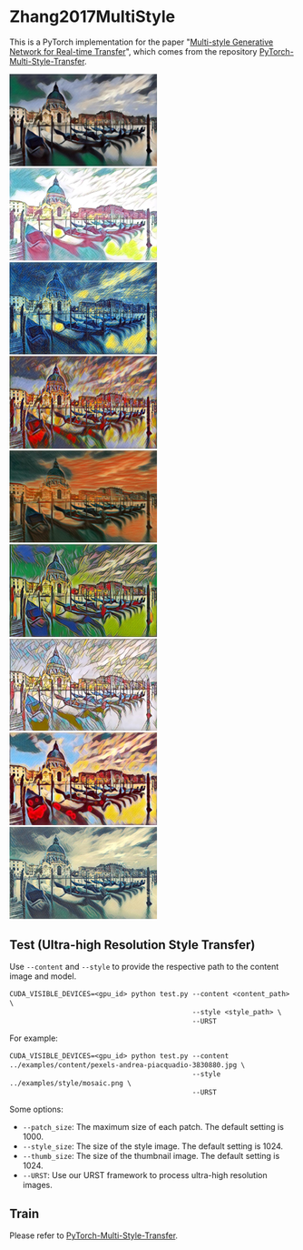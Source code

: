 # Zhang2017MultiStyle

This is a PyTorch implementation for the paper "[Multi-style Generative Network for Real-time Transfer](https://arxiv.org/abs/1703.06953)", which comes from the repository [PyTorch-Multi-Style-Transfer](https://github.com/zhanghang1989/PyTorch-Multi-Style-Transfer).

<img src ="images/1.jpg" width="260px" /> <img src ="images/2.jpg" width="260px" />
<img src ="images/3.jpg" width="260px" />
<img src ="images/4.jpg" width="260px" />
<img src ="images/5.jpg" width="260px" />
<img src ="images/6.jpg" width="260px" />
<img src ="images/7.jpg" width="260px" />
<img src ="images/8.jpg" width="260px" />
<img src ="images/9.jpg" width="260px" />



## Test (Ultra-high Resolution Style Transfer)

Use `--content` and `--style` to provide the respective path to the content image and model.

```shell
CUDA_VISIBLE_DEVICES=<gpu_id> python test.py --content <content_path> \
                                             --style <style_path> \
                                             --URST
```

For example:

```shell
CUDA_VISIBLE_DEVICES=<gpu_id> python test.py --content ../examples/content/pexels-andrea-piacquadio-3830880.jpg \
                                             --style ../examples/style/mosaic.png \
                                             --URST
```

Some options:

* `--patch_size`: The maximum size of each patch. The default setting is 1000.
* `--style_size`: The size of the style image. The default setting is 1024.
* `--thumb_size`: The size of the thumbnail image. The default setting is 1024.
* `--URST`: Use our URST framework to process ultra-high resolution images.

## Train

Please refer to [PyTorch-Multi-Style-Transfer](https://github.com/zhanghang1989/PyTorch-Multi-Style-Transfer).
